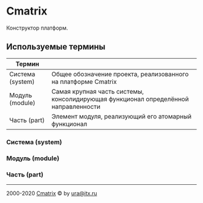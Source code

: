 # Cmatrix
Конструктор платформ.

## Используемые термины
|Термин||
|-|-|
| Система (system) | Общее обозначение проекта, реализованного на платформе Cmatrix |
| Модуль (module) | Самая крупная часть системы, консолидирующая функционал определённой направленности |
| Часть (part) | Элемент модуля, реализующий его атомарный функционал |

### Система (system)

### Модуль (module)

### Часть (part)

----

2000-2020 [Cmatrix](https://cmatrix.ru) © by ura@itx.ru
